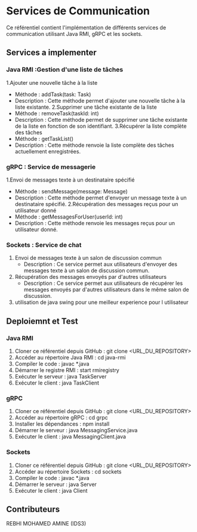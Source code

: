 # Services de Communication
Ce référentiel contient l'implémentation de différents services de communication utilisant Java RMI, gRPC et les sockets.
## Services a implementer 
### Java RMI :Gestion d'une liste de tâches
1.Ajouter une nouvelle tâche à la liste
  - Méthode : addTask(task: Task)
  - Description : Cette méthode permet d'ajouter une nouvelle tâche à la liste existante.
2.Supprimer une tâche existante de la liste
  - Méthode : removeTask(taskId: int)
  - Description : Cette méthode permet de supprimer une tâche existante de la liste en fonction de son identifiant.
3.Récupérer la liste complète des tâches
  - Méthode : getTaskList()
  - Description : Cette méthode renvoie la liste complète des tâches actuellement enregistrées.
### gRPC : Service de messagerie
1.Envoi de messages texte à un destinataire spécifié
  - Méthode : sendMessage(message: Message)
  - Description : Cette méthode permet d'envoyer un message texte à un destinataire spécifié.
2.Récupération des messages reçus pour un utilisateur donné
  - Méthode : getMessagesForUser(userId: int)
  - Description : Cette méthode renvoie les messages reçus pour un utilisateur donné.
### Sockets : Service de chat
1. Envoi de messages texte à un salon de discussion commun
   - Description : Ce service permet aux utilisateurs d'envoyer des messages texte à un salon de discussion commun.
2. Récupération des messages envoyés par d'autres utilisateurs
   - Description : Ce service permet aux utilisateurs de récupérer les messages envoyés par d'autres utilisateurs dans le même salon de discussion.
3. utilisation de java swing pour une meilleur experience pour l utilisateur 
## Deploiemnt et Test
### Java RMI
1. Cloner ce référentiel depuis GitHub : git clone <URL_DU_REPOSITORY>
2. Accéder au répertoire Java RMI : cd java-rmi
3. Compiler le code : javac *.java
4. Démarrer le registre RMI : start rmiregistry
5. Exécuter le serveur : java TaskServer
6. Exécuter le client : java TaskClient
### gRPC
1. Cloner ce référentiel depuis GitHub : git clone <URL_DU_REPOSITORY>
2. Accéder au répertoire gRPC : cd grpc
3. Installer les dépendances : npm install
4. Démarrer le serveur : java MessagingService.java
5. Exécuter le client : java  MessagingClient.java
### Sockets
1. Cloner ce référentiel depuis GitHub : git clone <URL_DU_REPOSITORY>
2. Accéder au répertoire Sockets : cd sockets
3. Compiler le code : javac *.java
4. Démarrer le serveur : java Server
5. Exécuter le client : java Client
## Contributeurs
REBHI MOHAMED AMINE (IDS3)
